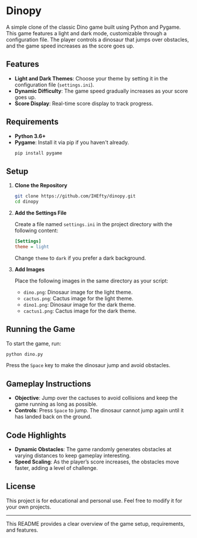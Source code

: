 # Dinopy

A simple clone of the classic Dino game built using Python and Pygame. This game features a light and dark mode, customizable through a configuration file. The player controls a dinosaur that jumps over obstacles, and the game speed increases as the score goes up.

## Features

- **Light and Dark Themes**: Choose your theme by setting it in the configuration file (`settings.ini`).
- **Dynamic Difficulty**: The game speed gradually increases as your score goes up.
- **Score Display**: Real-time score display to track progress.

## Requirements

- **Python 3.6+**
- **Pygame**: Install it via pip if you haven't already.
  ```bash
  pip install pygame
  ```

## Setup

1. **Clone the Repository**
   ```bash
   git clone https://github.com/IHEfty/dinopy.git
   cd dinopy
   ```

2. **Add the Settings File**

   Create a file named `settings.ini` in the project directory with the following content:

   ```ini
   [Settings]
   theme = light
   ```

   Change `theme` to `dark` if you prefer a dark background.

3. **Add Images**

   Place the following images in the same directory as your script:
   - `dino.png`: Dinosaur image for the light theme.
   - `cactus.png`: Cactus image for the light theme.
   - `dino1.png`: Dinosaur image for the dark theme.
   - `cactus1.png`: Cactus image for the dark theme.

## Running the Game

To start the game, run:

```bash
python dino.py
```

Press the `Space` key to make the dinosaur jump and avoid obstacles.

## Gameplay Instructions

- **Objective**: Jump over the cactuses to avoid collisions and keep the game running as long as possible.
- **Controls**: Press `Space` to jump. The dinosaur cannot jump again until it has landed back on the ground.

## Code Highlights

- **Dynamic Obstacles**: The game randomly generates obstacles at varying distances to keep gameplay interesting.
- **Speed Scaling**: As the player’s score increases, the obstacles move faster, adding a level of challenge.

## License

This project is for educational and personal use. Feel free to modify it for your own projects.

--- 

This README provides a clear overview of the game setup, requirements, and features.
